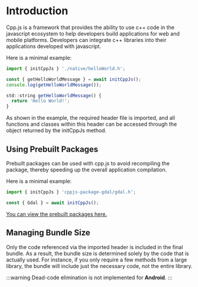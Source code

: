 # Introduction
Cpp.js is a framework that provides the ability to use c++ code in the javascript ecosystem to help developers build applications for web and mobile platforms. Developers can integrate c++ libraries into their applications developed with javascript.

Here is a minimal example:
```jsx title="/src/main.js"
import { initCppJs } './native/helloWorld.h';

const { getHelloWorldMessage } = await initCppJs();
console.log(getHelloWorldMessage());

```
```jsx title="/src/native/helloWorld.h"
std::string getHelloWorldMessage() {
  return 'Hello World!';
}
```

As shown in the example, the required header file is imported, and all functions and classes within this header can be accessed through the object returned by the initCppJs method.

## Using Prebuilt Packages
Prebuilt packages can be used with cpp.js to avoid recompiling the package, thereby speeding up the overall application compilation.

Here is a minimal example:

```jsx title="/src/main.js"
import { initCppJs } 'cppjs-package-gdal/gdal.h';

const { Gdal } = await initCppJs();
```

[You can view the prebuilt packages here.](https://cpp.js.org/)

## Managing Bundle Size
Only the code referenced via the imported header is included in the final bundle. As a result, the bundle size is determined solely by the code that is actually used. For instance, if you only require a few methods from a large library, the bundle will include just the necessary code, not the entire library.

:::warning
Dead-code elimination is not implemented for **Android**.
:::
